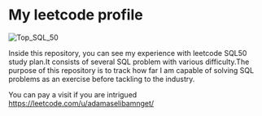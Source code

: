# My leetcode profile

![Top_SQL_50](https://github.com/user-attachments/assets/42fe6b56-9f0c-4a59-9d91-7fe24d4b4303)



Inside this repository, you can see my experience with leetcode SQL50 study plan.It consists of several SQL problem with various difficulty.The purpose of this repository is to track how far I am capable of solving SQL problems as an exercise before tackling to the industry.

You can pay a visit if you are intrigued
https://leetcode.com/u/adamaselibamnget/
